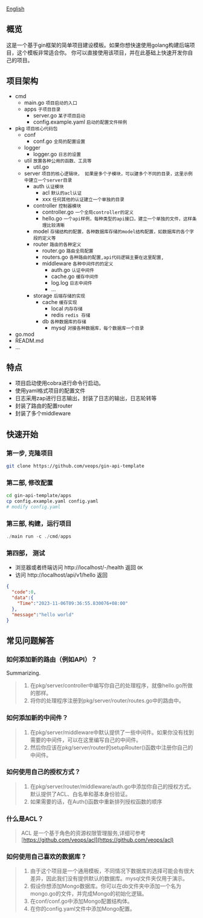 [English](README.md)
## 概览

这是一个基于gin框架的简单项目建设模板。如果你想快速使用golang构建后端项目，这个模板非常适合你。
你可以直接使用该项目，并在此基础上快速开发你自己的项目。

## 项目架构
- cmd
    - main.go  `项目启动的入口`
    - apps `子项目目录`
        - server.go `某子项目启动`
        - config.example.yaml `启动的配置文件样例`
- pkg `项目核心代码包`
    - conf
        - conf.go `全局的配置设置`
    - logger
        - logger.go `日志的设置`
    - util  `放置各种公用的函数、工具等`
        - util.go
    - server `项目的核心逻辑块， 如果是多个子模块，可以建多个不同的目录，这里示例中建立一个server目录`
        - auth `认证模块`
            - acl `默认的acl认证`
            - xxx  `任何其他的认证建立一个单独的目录`
        - controller `控制器模块`
            - controller.go `一个全局controller的定义`
            - hello.go `一个api样例，每种类型的api接口，建立一个单独的文件，这样条理比较清晰`
        - model `存储结构的配置，各种数据库存储的model结构配置，如数据库的各个字段的定义等`
        - router `路由的各种定义`
            - router.go `路由全局配置`
            - routers.go `各种路由的配置,api代码逻辑主要在这里配置,`
            - middleware `各种中间件的的定义`
                - auth.go `认证中间件`
                - cache.go `缓存中间件`
                - log.log `日志中间件`
                - ...
        - storage `后端存储的实现`
            - cache `缓存实现`
                - local `内存存储`
                - redis `redis 存储`
            - db `各种数据库的存储`
                - mysql `对接各种数据库，每个数据库一个目录`
- go.mod
- READM.md
- ...


## 特点
- 项目启动使用cobra进行命令行启动。
- 使用yaml格式项目的配置文件
- 日志采用zap进行日志输出，封装了日志的输出，日志轮转等
- 封装了路由的配置router
- 封装了多个middleware

## 快速开始
### 第一步, 克隆项目
```sh
git clone https://github.com/veops/gin-api-template
```
### 第二部, 修改配置
```sh
cd gin-api-template/apps
cp config.example.yaml config.yaml
# modify config.yaml
```
### 第三部, 构建，运行项目
```go build cmd/main.go 
./main run -c ./cmd/apps
```
### 第四部， 测试
- 浏览器或者终端访问 http://localhost/-/health 返回 `OK`
- 访问 http://localhost/api/v1/hello 返回
```json
{
  "code":0,
  "data":{
    "Time":"2023-11-06T09:36:55.830076+08:00"
  },
  "message":"hello world"
}
```

## 常见问题解答
### 如何添加新的路由（例如API）？
Summarizing.
> 1. 在pkg/server/controller中编写你自己的处理程序，就像hello.go所做的那样。
> 2. 将你的处理程序注册到pkg/server/router/routes.go中的路由中。 
### 如何添加新的中间件？
> 1. 在pkg/server/middleware中默认提供了一些中间件。如果你没有找到需要的中间件，可以在这里编写自己的中间件。
> 2. 然后你应该在pkg/server/router的setupRouter()函数中注册你自己的中间件。
### 如何使用自己的授权方式？
> 1. 在pkg/server/router/middleware/auth.go中添加你自己的授权方式。默认提供了ACL、白名单和基本身份验证。
> 2. 如果需要的话，在Auth()函数中重新排列授权函数的顺序
### 什么是ACL？
> ACL 是一个基于角色的资源权限管理服务,详细可参考 [https://github.com/veops/acl](https://github.com/veops/acl)
### 如何使用自己喜欢的数据库？
> 1. 由于这个项目是一个通用模板，不同情况下数据库的选择可能会有很大差异，因此我们没有提供默认的数据库。mysql文件夹仅用于演示。
> 2. 假设你想添加Mongo数据库。你可以在db文件夹中添加一个名为mongo.go的文件，并完成Mongo的初始化逻辑。
> 3. 在conf/conf.go中添加Mongo配置结构体。
> 4. 在你的config.yaml文件中添加Mongo配置。



